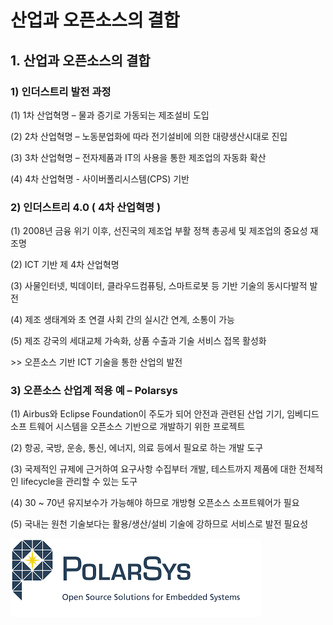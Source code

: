 # 산업과 오픈소스의 결합

## 1. 산업과 오픈소스의 결합

### 1\) 인더스트리 발전 과정

\(1\) 1차 산업혁명 – 물과 증기로 가동되는 제조설비 도입

\(2\) 2차 산업혁명 – 노동분업화에 따라 전기설비에 의한 대량생산시대로 진입

\(3\) 3차 산업혁명 – 전자제품과 IT의 사용을 통한 제조업의 자동화 확산

\(4\) 4차 산업혁명 - 사이버폴리시스템\(CPS\) 기반



### 2\) 인더스트리 4.0 \( 4차 산업혁명 \)

\(1\) 2008년 금융 위기 이후, 선진국의 제조업 부활 정책 총공세 및 제조업의 중요성 재조명

\(2\) ICT 기반 제 4차 산업혁명

\(3\) 사물인터넷, 빅데이터, 클라우드컴퓨팅, 스마트로봇 등 기반 기술의 동시다발적 발전

\(4\) 제조 생태계와 초 연결 사회 간의 실시간 연계, 소통이 가능

\(5\) 제조 강국의 세대교체 가속화, 상품 수출과 기술 서비스 접목 활성화

&gt;&gt; 오픈소스 기반 ICT 기술을 통한 산업의 발전



### 3\) 오픈소스 산업계 적용 예 – Polarsys

\(1\) Airbus와 Eclipse Foundation이 주도가 되어 안전과 관련된 산업 기기, 임베디드 소프 트웨어 시스템을 오픈소스 기반으로 개발하기 위한 프로젝트

\(2\) 항공, 국방, 운송, 통신, 에너지, 의료 등에서 필요로 하는 개발 도구

\(3\) 국제적인 규제에 근거하여 요구사항 수집부터 개발, 테스트까지 제품에 대한 전체적인 lifecycle을 관리할 수 있는 도구

\(4\) 30 ~ 70년 유지보수가 가능해야 하므로 개방형 오픈소스 소프트웨어가 필요

\(5\) 국내는 원천 기술보다는 활용/생산/설비 기술에 강하므로 서비스로 발전 필요성

![](../.gitbook/assets/undefined%20%281%29.png)



